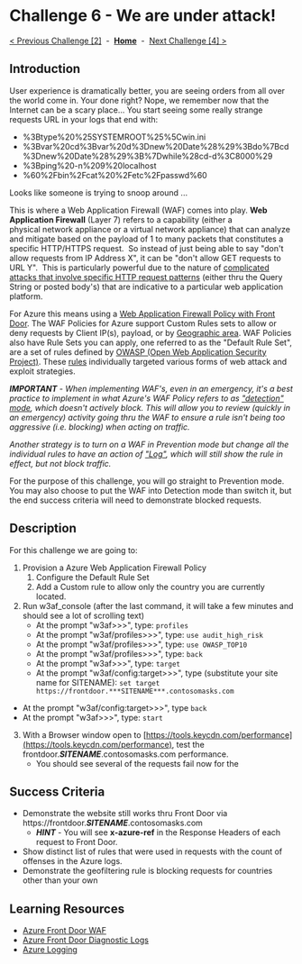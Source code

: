 # Challenge 6 - We are under attack!

[< Previous Challenge [2]](./Challenge02.md)&nbsp;&nbsp;-&nbsp;&nbsp;**[Home](../README.md)**&nbsp;&nbsp;-&nbsp;&nbsp;[Next Challenge [4] >](./Challenge04.md)

## Introduction

User experience is dramatically better, you are seeing orders from all over the world come in. Your done right?  Nope, we remember now that the Internet can be a scary place...  You start seeing some really strange requests URL in your logs that end with:

- %3Btype%20%25SYSTEMROOT%25%5Cwin.ini
- %3Bvar%20cd%3Bvar%20d%3Dnew%20Date%28%29%3Bdo%7Bcd%3Dnew%20Date%28%29%3B%7Dwhile%28cd-d%3C8000%29
- %3Bping%20-n%209%20localhost
- %60%2Fbin%2Fcat%20%2Fetc%2Fpasswd%60

Looks like someone is trying to snoop around ...

This is where a Web Application Firewall (WAF) comes into play.  **Web Application Firewall** (Layer 7) refers to a capability (either a physical network appliance or a virtual network appliance) that can analyze and mitigate based on the payload of 1 to many packets that constitutes a specific HTTP/HTTPS request.  So instead of just being able to say "don't allow requests from IP Address X", it can be "don't allow GET requests to URL Y".  This is particularly powerful due to the nature of [complicated attacks that involve specific HTTP request patterns](https://en.wikipedia.org/wiki/Web_application_security) (either thru the Query String or posted body's) that are indicative to a particular web application platform.

For Azure this means using a [Web Application Firewall Policy with Front Door](https://docs.microsoft.com/en-us/azure/web-application-firewall/afds/afds-overview#waf-policy-and-rules).  The WAF Policies for Azure support Custom Rules sets to allow or deny requests by Client IP(s), payload, or by [Geographic area](https://docs.microsoft.com/en-us/azure/frontdoor/front-door-tutorial-geo-filtering).  WAF Policies also have Rule Sets you can apply, one referred to as the "Default Rule Set", are a set of rules defined by [OWASP (Open Web Application Security Project)](https://owasp.org/).  These [rules](https://github.com/coreruleset/coreruleset) individually targeted various forms of web attack and exploit strategies.  

***IMPORTANT** - When implementing WAF's, even in an emergency, it's a best practice to implement in what Azure's WAF Policy refers to as ["detection" mode](https://docs.microsoft.com/en-us/azure/web-application-firewall/afds/afds-overview#waf-modes), which doesn't actively block.  This will allow you to review (quickly in an emergency) activity going thru the WAF to ensure a rule isn't being too aggressive (i.e. blocking) when acting on traffic.*

*Another strategy is to turn on a WAF in Prevention mode but change all the individual rules to have an action of ["Log"](https://docs.microsoft.com/en-us/azure/web-application-firewall/afds/afds-overview#waf-actions), which will still show the rule in effect, but not block traffic.*

For the purpose of this challenge, you will go straight to Prevention mode.  You may also choose to put the WAF into Detection mode than switch it, but the end success criteria will need to demonstrate blocked requests.

## Description

For this challenge we are going to:
1. Provision a Azure Web Application Firewall Policy
   1. Configure the Default Rule Set
   2. Add a Custom rule to allow only the country you are currently located.
2. Run w3af_console (after the last command, it will take a few minutes and should see a lot of scrolling text)
   - At the prompt "w3af>>>", type:  `profiles`
   - At the prompt "w3af/profiles>>>", type:  `use audit_high_risk`
   - At the prompt "w3af/profiles>>>", type:  `use OWASP_TOP10`
   - At the prompt "w3af/profiles>>>", type:  `back`
   - At the prompt "w3af>>>", type:  `target`
   - At the prompt "w3af/config:target>>>", type (substitute your site name for SITENAME):  `set target https://frontdoor.***SITENAME***.contosomasks.com`
  - At the prompt "w3af/config:target>>>", type `back`
  - At the prompt "w3af>>>", type:  `start`
3. With a Browser window open to [https://tools.keycdn.com/performance](https://tools.keycdn.com/performance), test the frontdoor.***SITENAME***.contosomasks.com performance.
   - You should see several of the requests fail now for the 

## Success Criteria

- Demonstrate the website still works thru Front Door via https://frontdoor.***SITENAME***.contosomasks.com 
  - ***HINT*** - You will see **x-azure-ref** in the Response Headers of each request to Front Door.
- Show distinct list of rules that were used in  requests with the count of offenses in the Azure logs.
- Demonstrate the geofiltering rule is blocking requests for countries other than your own


## Learning Resources

- [Azure Front Door WAF](https://docs.microsoft.com/en-us/azure/web-application-firewall/afds/afds-overview)
- [Azure Front Door Diagnostic Logs](https://docs.microsoft.com/en-us/azure/frontdoor/front-door-diagnostics#diagnostic-logging)
- [Azure Logging](https://docs.microsoft.com/en-us/azure/azure-monitor/platform/platform-logs-overview)

